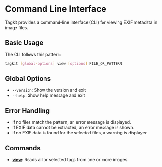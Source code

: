 # Command Line Interface

Tagkit provides a command-line interface (CLI) for viewing EXIF metadata in image files.

## Basic Usage

The CLI follows this pattern:

```bash
tagkit [global-options] view [options] FILE_OR_PATTERN
```

## Global Options

- `--version`: Show the version and exit
- `--help`: Show help message and exit

## Error Handling

- If no files match the pattern, an error message is displayed.
- If EXIF data cannot be extracted, an error message is shown.
- If no EXIF data is found for the selected files, a warning is displayed.

## Commands

- **[view](./reading.md)**: Reads all or selected tags from one or more images.
